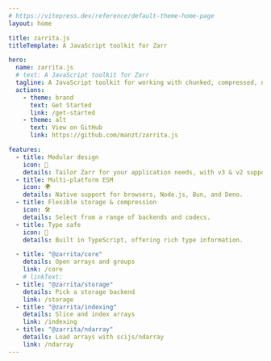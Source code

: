 ```yaml
---
# https://vitepress.dev/reference/default-theme-home-page
layout: home

title: zarrita.js
titleTemplate: A JavaScript toolkit for Zarr

hero:
  name: zarrita.js
  # text: A JavaScript toolkit for Zarr
  tagline: A JavaScript toolkit for working with chunked, compressed, n-dimensional arrays
  actions:
    - theme: brand
      text: Get Started
      link: /get-started
    - theme: alt
      text: View on GitHub
      link: https://github.com/manzt/zarrita.js

features:
  - title: Modular design
    icon: 🧩
    details: Tailor Zarr for your application needs, with v3 & v2 support.
  - title: Multi-platform ESM
    icon: 🌍
    details: Native support for browsers, Node.js, Bun, and Deno.
  - title: Flexible storage & compression
    icon: 🛠️
    details: Select from a range of backends and codecs.
  - title: Type safe
    icon: 🦺
    details: Built in TypeScript, offering rich type information.

  - title: "@zarrita/core"
    details: Open arrays and groups
    link: /core
    # linkText:
  - title: "@zarrita/storage"
    details: Pick a storage backend
    link: /storage
  - title: "@zarrita/indexing"
    details: Slice and index arrays
    link: /indexing
  - title: "@zarrita/ndarray"
    details: Load arrays with scijs/ndarray
    link: /ndarray
---
```

